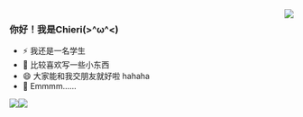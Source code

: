 <img align="right" src="https://github-readme-stats.vercel.app/api?username=maloreQAQ&show_icons=true&icon_color=CE1D2D&text_color=718096&bg_color=ffffff&hide_title=true" />  

### 你好！我是Chieri(>^ω^<) ###

- ⚡ 我还是一名学生
- 🤔 比较喜欢写一些小东西
- 😄 大家能和我交朋友就好啦 hahaha
- 💬 Emmmm......


![](https://img.shields.io/badge/Java-yellow)![](https://img.shields.io/badge/%3CHTML%3E-%3CCOLOR%3E)


